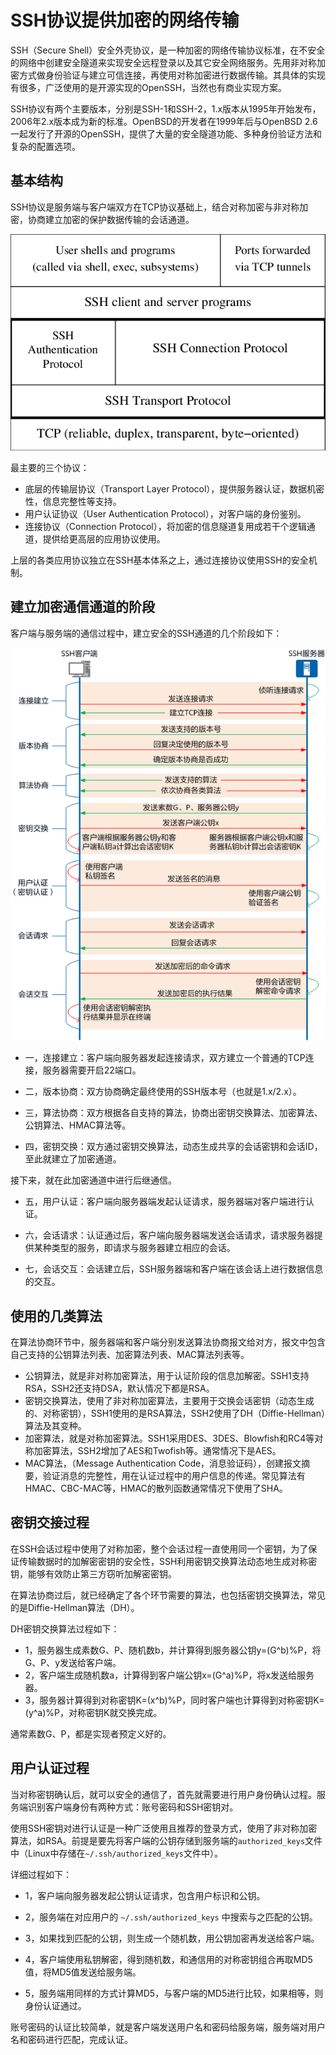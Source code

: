 # SSH协议提供加密的网络传输

SSH（Secure Shell）安全外壳协议，是一种加密的网络传输协议标准，在不安全的网络中创建安全隧道来实现安全远程登录以及其它安全网络服务。先用非对称加密方式做身份验证与建立可信连接，再使用对称加密进行数据传输。其具体的实现有很多，广泛使用的是开源实现的OpenSSH，当然也有商业实现方案。

SSH协议有两个主要版本，分别是SSH-1和SSH-2，1.x版本从1995年开始发布，2006年2.x版本成为新的标准。OpenBSD的开发者在1999年后与OpenBSD 2.6一起发行了开源的OpenSSH，提供了大量的安全隧道功能、多种身份验证方法和复杂的配置选项。

## 基本结构

SSH协议是服务端与客户端双方在TCP协议基础上，结合对称加密与非对称加密，协商建立加密的保护数据传输的会话通道。

![ssh_arch](ssh_arch.png)

最主要的三个协议：

- 底层的传输层协议（Transport Layer Protocol），提供服务器认证，数据机密性，信息完整性等支持。
- 用户认证协议（User Authentication Protocol），对客户端的身份鉴别。
- 连接协议（Connection Protocol），将加密的信息隧道复用成若干个逻辑通道，提供给更高层的应用协议使用。

上层的各类应用协议独立在SSH基本体系之上，通过连接协议使用SSH的安全机制。

## 建立加密通信通道的阶段

客户端与服务端的通信过程中，建立安全的SSH通道的几个阶段如下：

![ssh_process](ssh_steps.png)

- 一，连接建立：客户端向服务器发起连接请求，双方建立一个普通的TCP连接，服务器需要开启22端口。

- 二，版本协商：双方协商确定最终使用的SSH版本号（也就是1.x/2.x）。

- 三，算法协商：双方根据各自支持的算法，协商出密钥交换算法、加密算法、公钥算法、HMAC算法等。

- 四，密钥交换：双方通过密钥交换算法，动态生成共享的会话密钥和会话ID，至此就建立了加密通道。

接下来，就在此加密通道中进行后继通信。

- 五，用户认证：客户端向服务器端发起认证请求，服务器端对客户端进行认证。

- 六，会话请求：认证通过后，客户端向服务器端发送会话请求，请求服务器提供某种类型的服务，即请求与服务器建立相应的会话。

- 七，会话交互：会话建立后，SSH服务器端和客户端在该会话上进行数据信息的交互。

## 使用的几类算法

在算法协商环节中，服务器端和客户端分别发送算法协商报文给对方，报文中包含自己支持的公钥算法列表、加密算法列表、MAC算法列表等。

- 公钥算法，就是非对称加密算法，用于认证阶段的信息加解密。SSH1支持RSA，SSH2还支持DSA，默认情况下都是RSA。
- 密钥交换算法，使用了非对称加密算法，主要用于交换会话密钥（动态生成的、对称密钥），SSH1使用的是RSA算法，SSH2使用了DH（Diffie-Hellman）算法及其变种。
- 加密算法，就是对称加密算法。SSH1采用DES、3DES、Blowfish和RC4等对称加密算法，SSH2增加了AES和Twofish等。通常情况下是AES。
- MAC算法，（Message Authentication Code，消息验证码），创建报文摘要，验证消息的完整性，用在认证过程中的用户信息的传递。常见算法有HMAC、CBC-MAC等，HMAC的散列函数通常情况下使用了SHA。

## 密钥交接过程

在SSH会话过程中使用了对称加密，整个会话过程一直使用同一个密钥，为了保证传输数据时的加解密密钥的安全性，SSH利用密钥交换算法动态地生成对称密钥，能够有效防止第三方窃听加解密密钥。

在算法协商过后，就已经确定了各个环节需要的算法，也包括密钥交换算法，常见的是Diffie-Hellman算法（DH）。

DH密钥交换算法过程如下：

- 1，服务器生成素数G、P、随机数b，并计算得到服务器公钥y=(G^b)%P，将G、P、y发送给客户端。
- 2，客户端生成随机数a，计算得到客户端公钥x=(G^a)%P，将x发送给服务器。
- 3，服务器计算得到对称密钥K=(x^b)%P，同时客户端也计算得到对称密钥K=(y^a)%P，对称密钥K就交换完成。

通常素数G、P，都是实现者预定义好的。

## 用户认证过程

当对称密钥确认后，就可以安全的通信了，首先就需要进行用户身份确认过程。服务端识别客户端身份有两种方式：账号密码和SSH密钥对。

使用SSH密钥对进行认证是一种广泛使用且推荐的登录方式，使用了非对称加密算法，如RSA。前提是要先将客户端的公钥存储到服务端的`authorized_keys`文件中（Linux中存储在`~/.ssh/authorized_keys`文件中）。

详细过程如下：

- 1，客户端向服务器发起公钥认证请求，包含用户标识和公钥。
- 2，服务端在对应用户的 `~/.ssh/authorized_keys` 中搜索与之匹配的公钥。
- 3，如果找到匹配的公钥，则生成一个随机数，用公钥加密再发送给客户端。

- 4，客户端使用私钥解密，得到随机数，和通信用的对称密钥组合再取MD5值，将MD5值发送给服务端。
- 5，服务端用同样的方式计算MD5，与客户端的MD5进行比较，如果相等，则身份认证通过。

账号密码的认证比较简单，就是客户端发送用户名和密码给服务端，服务端对用户名和密码进行匹配，完成认证。

